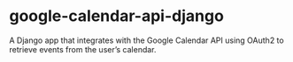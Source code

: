 # google-calendar-api-django
A Django app that integrates with the Google Calendar API using OAuth2 to retrieve events from the user’s calendar.
